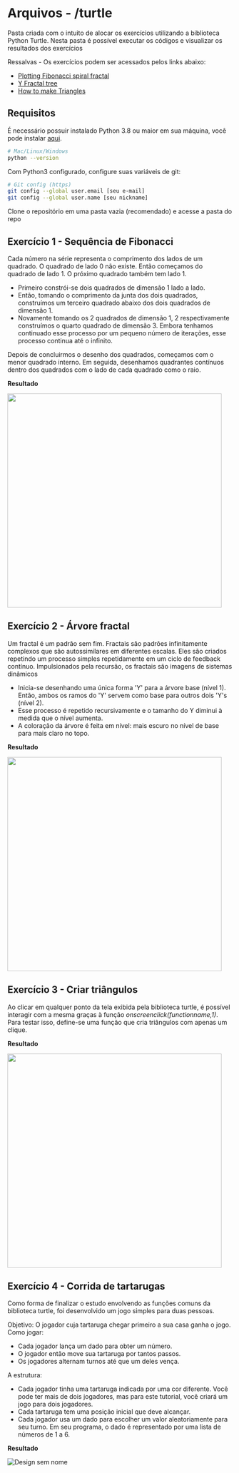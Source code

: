 # Arquivos - /turtle
Pasta criada com o intuito de alocar os exercícios utilizando a biblioteca Python Turtle.
Nesta pasta é possível executar os códigos e visualizar os resultados dos exercícios

Ressalvas - Os exercícios podem ser acessados pelos links abaixo:
- [Plotting Fibonacci spiral fractal](https://www.geeksforgeeks.org/python-plotting-fibonacci-spiral-fractal-using-turtle/)
- [Y Fractal tree](https://www.geeksforgeeks.org/y-fractal-tree-in-python-using-turtle/)
- [How to make Triangles](https://www.geeksforgeeks.org/how-to-make-triangle-in-python-turtle-using-onscreenclick/)


## Requisitos

É necessário possuir instalado Python 3.8 ou maior em sua máquina, você pode instalar [aqui](https://www.python.org/downloads/).

```bash
# Mac/Linux/Windows 
python --version
```

Com Python3 configurado, configure suas variáveis de git:

```bash
# Git config (https)
git config --global user.email [seu e-mail] 
git config --global user.name [seu nickname] 
```

Clone o repositório em uma pasta vazia (recomendado) e acesse a pasta do repo


## Exercício 1 - Sequência de Fibonacci
Cada número na série representa o comprimento dos lados de um quadrado. O quadrado de lado 0 não existe. Então começamos do quadrado de lado 1. O próximo quadrado também tem lado 1. 
 
- Primeiro constrói-se dois quadrados de dimensão 1 lado a lado.
- Então, tomando o comprimento da junta dos dois quadrados, construímos um terceiro quadrado abaixo dos dois quadrados de dimensão 1.
- Novamente tomando os 2 quadrados de dimensão 1, 2 respectivamente construímos o quarto quadrado de dimensão 3.
Embora tenhamos continuado esse processo por um pequeno número de iterações, esse processo continua até o infinito.
 
Depois de concluirmos o desenho dos quadrados, começamos com o menor quadrado interno. Em seguida, desenhamos quadrantes contínuos dentro dos quadrados com o lado de cada quadrado como o raio.

**Resultado**

<img src="https://user-images.githubusercontent.com/65917017/206950101-db56d685-394f-4e3e-8ed4-310cc8fa666e.png" width="480px;">


## Exercício 2 - Árvore fractal
Um fractal é um padrão sem fim. Fractais são padrões infinitamente complexos que são autossimilares em diferentes escalas. Eles são criados repetindo um processo simples repetidamente em um ciclo de feedback contínuo. Impulsionados pela recursão, os fractais são imagens de sistemas dinâmicos

- Inicia-se desenhando uma única forma 'Y' para a árvore base (nível 1). Então, ambos os ramos do 'Y' servem como base para outros dois 'Y's (nível 2).
- Esse processo é repetido recursivamente e o tamanho do Y diminui à medida que o nível aumenta.
- A coloração da árvore é feita em nível: mais escuro no nível de base para mais claro no topo.

**Resultado**

<img src="https://user-images.githubusercontent.com/65917017/206950693-a09c091a-3f38-46f2-867f-ffd893d0c1e1.png" width="480px;">

## Exercício 3 - Criar triângulos
Ao clicar em qualquer ponto da tela exibida pela biblioteca turtle, é possível interagir com a mesma graças à função _onscreenclick(functionname,1)_. Para testar isso, define-se uma função que cria triângulos com apenas um clique.

**Resultado**

<img src="https://user-images.githubusercontent.com/65917017/206952665-bfbc8764-a530-4325-b2ab-f7a086319792.png" width="480px;">


## Exercício 4 - Corrida de tartarugas
Como forma de finalizar o estudo envolvendo as funções comuns da biblioteca turtle, foi desenvolvido um jogo simples para duas pessoas.

Objetivo: O jogador cuja tartaruga chegar primeiro a sua casa ganha o jogo.
Como jogar:

- Cada jogador lança um dado para obter um número.
- O jogador então move sua tartaruga por tantos passos.
- Os jogadores alternam turnos até que um deles vença.

A estrutura:

- Cada jogador tinha uma tartaruga indicada por uma cor diferente. Você pode ter mais de dois jogadores, mas para este tutorial, você criará um jogo para dois jogadores.
- Cada tartaruga tem uma posição inicial que deve alcançar.
- Cada jogador usa um dado para escolher um valor aleatoriamente para seu turno. Em seu programa, o dado é representado por uma lista de números de 1 a 6.

**Resultado**

![Design sem nome](https://user-images.githubusercontent.com/65917017/206960866-0e6abe0b-ae4d-4b53-ae95-9451c0475d3f.gif)







